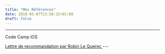 ```yaml
---
title: "Mes Références"
date: 2018-03-07T23:58:32+01:00
draft: false
---
```

---
Code Camp iOS

<a href="/documents/lettre_de_recommandation_nae__l_awayes.pdf" target="_blank">
Lettre de recommandation par Robin Le Querec
</a>
---
